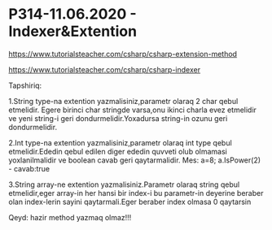 # P314-11.06.2020 - Indexer&Extention

https://www.tutorialsteacher.com/csharp/csharp-extension-method

https://www.tutorialsteacher.com/csharp/csharp-indexer

Tapshiriq:

1.String type-na extention yazmalisiniz,parametr olaraq 2 char qebul etmelidir. Egere birinci char stringde varsa,onu ikinci charla evez etmelidir ve yeni string-i geri dondurmelidir.Yoxadursa string-in ozunu geri dondurmelidir.

2.Int type-na extention yazmalisiniz,parametr olaraq int type qebul etmelidir.Ededin qebul edilen diger ededin quvveti olub olmamasi yoxlanilmalidir ve boolean cavab geri qaytarmalidir. Mes: a=8; a.IsPower(2) - cavab:true

3.String array-ne extention yazmalisiniz.Parametr olaraq string qebul etmelidir,eger array-in her hansi bir index-i bu parametr-in deyerine beraber olan index-lerin sayini qaytarmali.Eger beraber index olmasa 0 qaytarsin


Qeyd: hazir method yazmaq olmaz!!!
